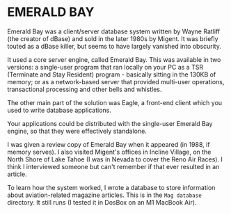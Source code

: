 # EMERALD BAY

Emerald Bay was a client/server database system written by Wayne Ratliff (the creator of dBase) and sold in the later 1980s by Migent. It was briefly touted as a dBase killer, but seems to have largely vanished into obscurity.

It used a core server engine, called Emerald Bay. This was available in two versions: a single-user program that ran locally on your PC as a TSR (Terminate and Stay Resident) program - basically sitting in the 130KB of memory; or as a network-based server that provided multi-user operations, transactional processing and other bells and whistles.

The other main part of the solution was Eagle, a front-end client which you used to write database applications.

Your applications could be distributed with the single-user Emerald Bay engine, so that they were effectively standalone.

I was given a review copy of Emerald Bay when it appeared (in 1988, if memory serves). I also visited Migent's offices in Incline Village, on the North Shore of Lake Tahoe (I was in Nevada to cover the Reno Air Races). I think I interviewed someone but can't remember if that ever resulted in an article.

To learn how the system worked, I wrote a database to store information about aviation-related magazine articles. This is in the `Mag database` directory. It still runs (I tested it in DosBox on an M1 MacBook Air).
